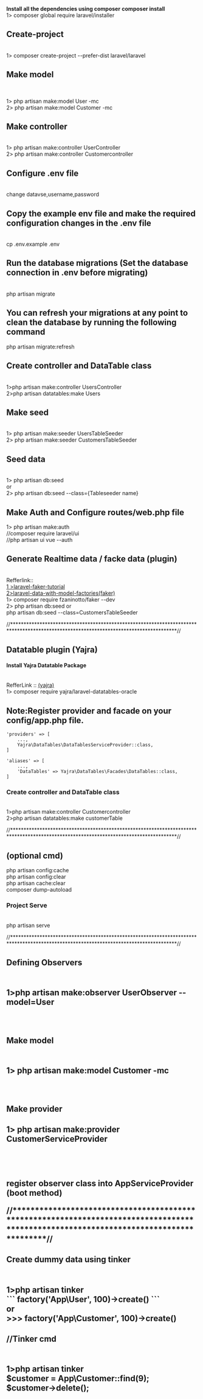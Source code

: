 
<p><strong>Install all the dependencies using composer</strong>
    <b>composer install</b><br/>
    1> composer global require laravel/installer</p>

<p><h2>Create-project</h2><br/>
	1> composer create-project --prefer-dist laravel/laravel <project_name></p> 

<p><h2>Make model</h2><br/></p>
    1> php artisan make:model User -mc<br/>
    2> php artisan make:model Customer -mc<br/></p>

<p><h2>Make controller</h2><br/>
	1> php artisan make:controller UserController<br/>
    2> php artisan make:controller Customercontroller<br/></p>

<p><h2>Configure .env file </h2><br/>
    change datavse,username,password<br/></p>

<p><h2>Copy the example env file and make the required configuration changes in the .env file</h2><br/>
    cp .env.example .env<br/></p>

<p><h2>Run the database migrations (Set the database connection in .env before migrating)</h2><br/>
    php artisan migrate<br/></p>

<p><h2>You can refresh your migrations at any point to clean the database by running the following command</h2>
    php artisan migrate:refresh<br/></p>

<p><h2>Create controller and DataTable class</h2><br/>
    1>php artisan make:controller UsersController<br/>
    2>php artisan datatables:make Users<br/></p>
    
<p><h2>Make seed</h2><br/>
    1> php artisan make:seeder UsersTableSeeder<br/>
    2> php artisan make:seeder CustomersTableSeeder<br/></p>

<p><h2>Seed data </h2><br/>
    1> php artisan db:seed <br/>
                or<br/>
    2> php artisan db:seed --class={Tableseeder name}<br/></p>

<p><h2>Make Auth and Configure routes/web.php file </h2>
    1> php artisan make:auth<br/>
    //composer require laravel/ui<br/>
    //php artisan ui vue --auth<br/></p>


<p><h2>Generate Realtime data / facke data (plugin)</h2><br/>
    Refferlink::</br> 
                <a href="https://kode-blog.io/laravel-5-faker-tutorial">1 >laravel-faker-tutorial</a> <br/>
                <a href="https://scotch.io/tutorials/generate-dummy-laravel-data-with-model-factories">2>laravel-data-with-model-factories(faker)</a><br/>
	1> composer require fzaninotto/faker --dev</br>
	2> php artisan db:seed	or <br/>
       php artisan db:seed --class=CustomersTableSeeder<br/></p>

//**************************************************************************************************************************************//

<p><h2>Datatable plugin (Yajra)</h2>

<h4>Install Yajra Datatable Package</h4><br/>
    RefferLink :: <a href="https://www.itsolutionstuff.com/post/laravel-58-datatables-tutorialexample.html ">(yajra)</a><br/>
	1> composer require yajra/laravel-datatables-oracle<br/>

<h2>Note:Register provider and facade on your config/app.php file.</h2>

    'providers' => [
        ...,
        Yajra\DataTables\DataTablesServiceProvider::class,
    ]

    'aliases' => [
        ...,
        'DataTables' => Yajra\DataTables\Facades\DataTables::class,
    ]

<h3>Create controller and DataTable class</h3><br/>
    1>php artisan make:controller Customercontroller<br/>
    2>php artisan datatables:make customerTable<br/></p>


//**************************************************************************************************************************************//
<p><h2>(optional cmd)</h2>
    php artisan config:cache<br/>
    php artisan config:clear<br/>
    php artisan cache:clear<br/>
    composer dump-autoload<br/>

<h3>Project Serve</h3> <br/>
    php artisan serve<br/>

//**************************************************************************************************************************************//

<p><h2>Defining Observers<h2><br/>
    1>php artisan make:observer UserObserver --model=User</p><br/>

<p><h2>Make model<h2><br/>
    1> php artisan make:model Customer -mc</p><br/>

<p><h2>Make provider<h2>
    1> php artisan make:provider CustomerServiceProvider</p><br/><br/>

        
register observer class into AppServiceProvider (boot method)<br/>


//**************************************************************************************************************************************//
<p><h2>Create dummy data using tinker<h2><br/>
    1>php artisan tinker<br/>
     ``` factory('App\User', 100)->create() ```<br/>
        or<br/>
    >>> factory('App\Customer', 100)->create()<br/></p>

<p><h2>//Tinker cmd<h2><br/>
    1>php artisan tinker <br/>
    $customer = App\Customer::find(9);<br/>
    $customer->delete();<br/></p>
